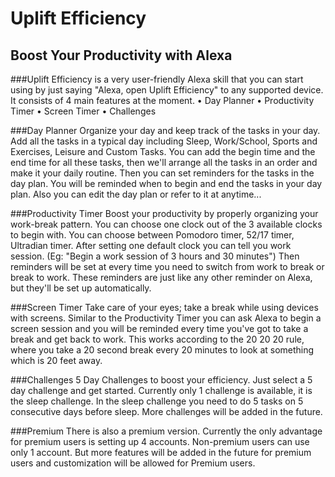 # Uplift Efficiency
## Boost Your Productivity with Alexa


###Uplift Efficiency 
is a very user-friendly Alexa skill that you can start using by just saying "Alexa, open Uplift Efficiency" to any supported device. 
It consists of 4 main features at the moment. 
• Day Planner 
• Productivity Timer 
• Screen Timer 
• Challenges


###Day Planner 
Organize your day and keep track of the tasks in your day.
Add all the tasks in a typical day including Sleep, Work/School, Sports and Exercises, Leisure and Custom Tasks. 
You can add the begin time and the end time for all these tasks, then we'll arrange all the tasks in an order and make it your daily routine. 
Then you can set reminders for the tasks in the day plan. You will be reminded when to begin and end the tasks in your day plan. 
Also you can edit the day plan or refer to it at anytime...


###Productivity Timer 
Boost your productivity by properly organizing your work-break pattern. 
You can choose one clock out of the 3 available clocks to begin with. You can choose between Pomodoro timer, 52/17 timer, Ultradian timer. 
After setting one default clock you can tell you work session. (Eg: "Begin a work session of 3 hours and 30 minutes") 
Then reminders will be set at every time you need to switch from work to break or break to work.
These reminders are just like any other reminder on Alexa, but they'll be set up automatically.


###Screen Timer 
Take care of your eyes; take a break while using devices with screens. 
Similar to the Productivity Timer you can ask Alexa to begin a screen session and you will be reminded every time you've got to take a break and get back to work.
This works according to the 20 20 20 rule, where you take a 20 second break every 20 minutes to look at something which is 20 feet away.


###Challenges 
5 Day Challenges to boost your efficiency. 
Just select a 5 day challenge and get started. Currently only 1 challenge is available, it is the sleep challenge. 
In the sleep challenge you need to do 5 tasks on 5 consecutive days before sleep. More challenges will be added in the future.


###Premium 
There is also a premium version. 
Currently the only advantage for premium users is setting up 4 accounts. Non-premium users can use only 1 account. 
But more features will be added in the future for premium users and customization will be allowed for Premium users.


